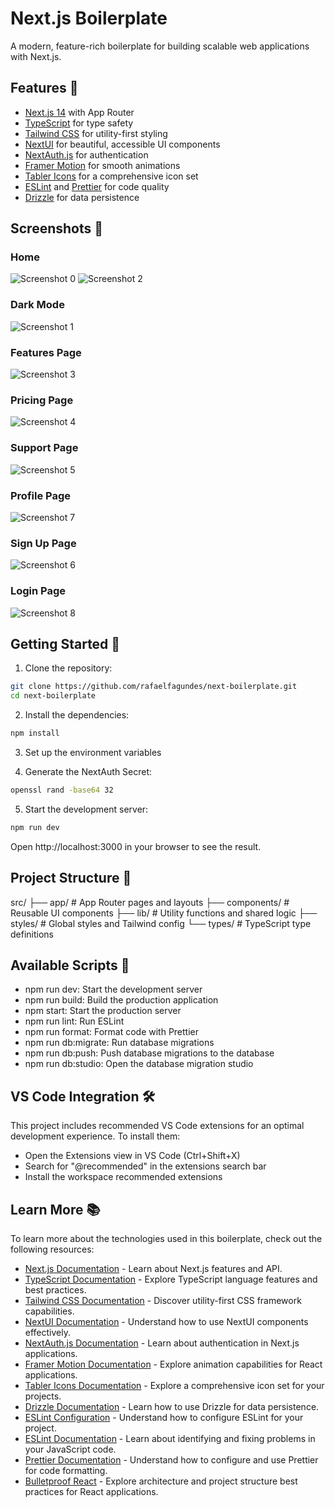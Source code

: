 # Next.js Boilerplate

A modern, feature-rich boilerplate for building scalable web applications with Next.js.

## Features 🌟

- [Next.js 14](https://nextjs.org/) with App Router
- [TypeScript](https://www.typescriptlang.org/) for type safety
- [Tailwind CSS](https://tailwindcss.com/) for utility-first styling
- [NextUI](https://nextui.org/) for beautiful, accessible UI components
- [NextAuth.js](https://next-auth.js.org/) for authentication
- [Framer Motion](https://www.framer.com/motion/) for smooth animations
- [Tabler Icons](https://tabler.io/icons) for a comprehensive icon set
- [ESLint](https://eslint.org/) and [Prettier](https://prettier.io/) for code quality
- [Drizzle](https://www.drizzle.org/) for data persistence

## Screenshots 📸

### Home
<img src="./screenshots/Screenshot_0.png" alt="Screenshot 0" style="max-width: 600px;">
<img src="./screenshots/Screenshot_2.png" alt="Screenshot 2" style="max-width: 600px;">

### Dark Mode
<img src="./screenshots/Screenshot_1.png" alt="Screenshot 1" style="max-width: 600px;">

### Features Page
<img src="./screenshots/Screenshot_3.png" alt="Screenshot 3" style="max-width: 600px;">

### Pricing Page
<img src="./screenshots/Screenshot_4.png" alt="Screenshot 4" style="max-width: 600px;">

### Support Page
<img src="./screenshots/Screenshot_5.png" alt="Screenshot 5" style="max-width: 600px;">

### Profile Page
<img src="./screenshots/Screenshot_7.png" alt="Screenshot 7" style="max-width: 600px;">

### Sign Up Page
<img src="./screenshots/Screenshot_6.png" alt="Screenshot 6" style="max-width: 600px;">

### Login Page
<img src="./screenshots/Screenshot_8.png" alt="Screenshot 8" style="max-width: 600px;">

## Getting Started 🚀

1. Clone the repository:

```bash
git clone https://github.com/rafaelfagundes/next-boilerplate.git
cd next-boilerplate
```

2. Install the dependencies:

```bash
npm install
```

3. Set up the environment variables

4. Generate the NextAuth Secret:

```bash
openssl rand -base64 32
```

5. Start the development server:

```bash
npm run dev
```

Open http://localhost:3000 in your browser to see the result.

## Project Structure 📁

src/
├── app/ # App Router pages and layouts
├── components/ # Reusable UI components
├── lib/ # Utility functions and shared logic
├── styles/ # Global styles and Tailwind config
└── types/ # TypeScript type definitions

## Available Scripts 📜

- npm run dev: Start the development server
- npm run build: Build the production application
- npm start: Start the production server
- npm run lint: Run ESLint
- npm run format: Format code with Prettier
- npm run db:migrate: Run database migrations
- npm run db:push: Push database migrations to the database
- npm run db:studio: Open the database migration studio

## VS Code Integration 🛠️

This project includes recommended VS Code extensions for an optimal development experience. To install them:

- Open the Extensions view in VS Code (Ctrl+Shift+X)
- Search for "@recommended" in the extensions search bar
- Install the workspace recommended extensions

## Learn More 📚

To learn more about the technologies used in this boilerplate, check out the following resources:

- [Next.js Documentation](https://nextjs.org/docs) - Learn about Next.js features and API.
- [TypeScript Documentation](https://www.typescriptlang.org/docs/) - Explore TypeScript language features and best practices.
- [Tailwind CSS Documentation](https://tailwindcss.com/docs) - Discover utility-first CSS framework capabilities.
- [NextUI Documentation](https://nextui.org/docs/guide/introduction) - Understand how to use NextUI components effectively.
- [NextAuth.js Documentation](https://next-auth.js.org/getting-started/introduction) - Learn about authentication in Next.js applications.
- [Framer Motion Documentation](https://www.framer.com/motion/) - Explore animation capabilities for React applications.
- [Tabler Icons Documentation](https://tabler.io/icons) - Explore a comprehensive icon set for your projects.
- [Drizzle Documentation](https://www.drizzle.org/docs/getting-started/introduction) - Learn how to use Drizzle for data persistence.
- [ESLint Configuration](https://eslint.org/docs/user-guide/configuring) - Understand how to configure ESLint for your project.
- [ESLint Documentation](https://eslint.org/docs/user-guide/getting-started) - Learn about identifying and fixing problems in your JavaScript code.
- [Prettier Documentation](https://prettier.io/docs/en/index.html) - Understand how to configure and use Prettier for code formatting.
- [Bulletproof React](https://github.com/alan2207/bulletproof-react) - Explore architecture and project structure best practices for React applications.
